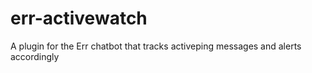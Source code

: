 # err-activewatch
A plugin for the Err chatbot that tracks activeping messages and alerts accordingly
